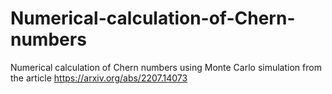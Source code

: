 # Numerical-calculation-of-Chern-numbers
Numerical calculation of Chern numbers using Monte Carlo simulation from the article https://arxiv.org/abs/2207.14073
